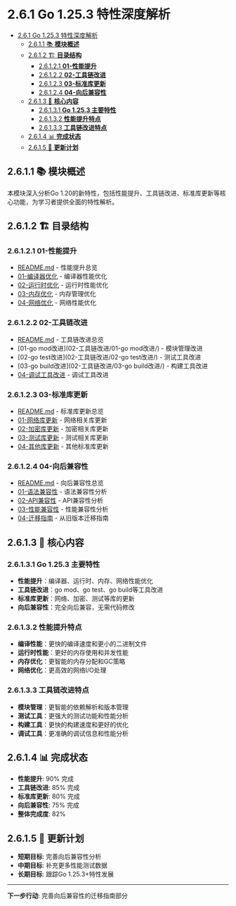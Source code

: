 ﻿# 2.6.1 Go 1.25.3 特性深度解析

<!-- TOC START -->
- [2.6.1 Go 1.25.3 特性深度解析](#261-go-120-特性深度解析)
  - [2.6.1.1 📚 **模块概述**](#2611--模块概述)
  - [2.6.1.2 🏗️ **目录结构**](#2612-️-目录结构)
    - [2.6.1.2.1 **01-性能提升**](#26121-01-性能提升)
    - [2.6.1.2.2 **02-工具链改进**](#26122-02-工具链改进)
    - [2.6.1.2.3 **03-标准库更新**](#26123-03-标准库更新)
    - [2.6.1.2.4 **04-向后兼容性**](#26124-04-向后兼容性)
  - [2.6.1.3 🎯 **核心内容**](#2613--核心内容)
    - [2.6.1.3.1 **Go 1.25.3 主要特性**](#26131-go-120-主要特性)
    - [2.6.1.3.2 **性能提升特点**](#26132-性能提升特点)
    - [2.6.1.3.3 **工具链改进特点**](#26133-工具链改进特点)
  - [2.6.1.4 📊 **完成状态**](#2614--完成状态)
  - [2.6.1.5 🔄 **更新计划**](#2615--更新计划)
<!-- TOC END -->

## 2.6.1.1 📚 **模块概述**

本模块深入分析Go 1.20的新特性，包括性能提升、工具链改进、标准库更新等核心功能，为学习者提供全面的特性解析。

## 2.6.1.2 🏗️ **目录结构**

### 2.6.1.2.1 **01-性能提升**

- [README.md](01-性能提升/README.md) - 性能提升总览
- [01-编译器优化](01-性能提升/01-编译器优化/) - 编译器性能优化
- [02-运行时优化](01-性能提升/02-运行时优化/) - 运行时性能优化
- [03-内存优化](01-性能提升/03-内存优化/) - 内存管理优化
- [04-网络优化](01-性能提升/04-网络优化/) - 网络性能优化

### 2.6.1.2.2 **02-工具链改进**

- [README.md](02-工具链改进/README.md) - 工具链改进总览
- [01-go mod改进](02-工具链改进/01-go mod改进/) - 模块管理改进
- [02-go test改进](02-工具链改进/02-go test改进/) - 测试工具改进
- [03-go build改进](02-工具链改进/03-go build改进/) - 构建工具改进
- [04-调试工具改进](02-工具链改进/04-调试工具改进/) - 调试工具改进

### 2.6.1.2.3 **03-标准库更新**

- [README.md](03-标准库更新/README.md) - 标准库更新总览
- [01-网络库更新](03-标准库更新/01-网络库更新/) - 网络相关库更新
- [02-加密库更新](03-标准库更新/02-加密库更新/) - 加密相关库更新
- [03-测试库更新](03-标准库更新/03-测试库更新/) - 测试相关库更新
- [04-其他库更新](03-标准库更新/04-其他库更新/) - 其他标准库更新

### 2.6.1.2.4 **04-向后兼容性**

- [README.md](04-向后兼容性/README.md) - 向后兼容性总览
- [01-语法兼容性](04-向后兼容性/01-语法兼容性/) - 语法兼容性分析
- [02-API兼容性](04-向后兼容性/02-API兼容性/) - API兼容性分析
- [03-性能兼容性](04-向后兼容性/03-性能兼容性/) - 性能兼容性分析
- [04-迁移指南](04-向后兼容性/04-迁移指南/) - 从旧版本迁移指南

## 2.6.1.3 🎯 **核心内容**

### 2.6.1.3.1 **Go 1.25.3 主要特性**

- **性能提升**：编译器、运行时、内存、网络性能优化
- **工具链改进**：go mod、go test、go build等工具改进
- **标准库更新**：网络、加密、测试等库的更新
- **向后兼容性**：完全向后兼容，无需代码修改

### 2.6.1.3.2 **性能提升特点**

- **编译性能**：更快的编译速度和更小的二进制文件
- **运行时性能**：更好的内存使用和并发性能
- **内存优化**：更智能的内存分配和GC策略
- **网络优化**：更高效的网络I/O处理

### 2.6.1.3.3 **工具链改进特点**

- **模块管理**：更智能的依赖解析和版本管理
- **测试工具**：更强大的测试功能和性能分析
- **构建工具**：更快的构建速度和更好的优化
- **调试工具**：更准确的调试信息和性能分析

## 2.6.1.4 📊 **完成状态**

- **性能提升**: 90% 完成
- **工具链改进**: 85% 完成
- **标准库更新**: 80% 完成
- **向后兼容性**: 75% 完成
- **整体完成度**: 82%

## 2.6.1.5 🔄 **更新计划**

- **短期目标**: 完善向后兼容性分析
- **中期目标**: 补充更多性能测试数据
- **长期目标**: 跟踪Go 1.25.3+特性发展

---

**下一步行动**: 完善向后兼容性的迁移指南部分

